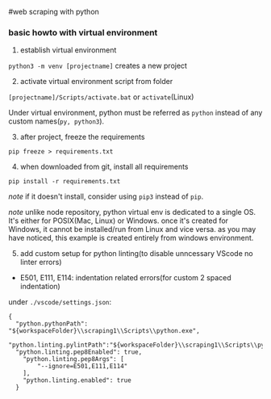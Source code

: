 #web scraping with python

### basic howto with virtual environment

1. establish virtual environment

```python3 -m venv [projectname]``` creates a new project

2. activate virtual environment script from folder

```[projectname]/Scripts/activate.bat``` or ```activate```(Linux)

Under virtual environment, python must be referred as ```python``` instead of any custom names(```py, python3```).

3. after project, freeze the requirements

```pip freeze > requirements.txt```

4. when downloaded from git, install all requirements

```pip install -r requirements.txt```

*note* if it doesn't install, consider using ```pip3``` instead of ```pip```. 

*note* unlike node repository, python virtual env is dedicated to a single OS. It's either for POSIX(Mac, Linux) or Windows. once it's created for Windows, it cannot be installed/run from Linux and vice versa. as you may have noticed, this example is created entirely from windows environment.

5. add custom setup for python linting(to disable unncessary VScode no linter errors)

 - E501, E111, E114: indentation related errors(for custom 2 spaced indentation)

under ```./vscode/settings.json```:
```
{
  "python.pythonPath": "${workspaceFolder}\\scraping1\\Scripts\\python.exe",
  "python.linting.pylintPath":"${workspaceFolder}\\scraping1\\Scripts\\pylint.exe",
  "python.linting.pep8Enabled": true,
    "python.linting.pep8Args": [
        "--ignore=E501,E111,E114" 
    ],
    "python.linting.enabled": true
  }
```